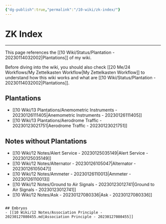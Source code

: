 ```yaml
---
{"dg-publish":true,"permalink":"/10-wiki/zk-index/"}
---
```


# ZK Index
---
This page references the [[10 Wiki/Status/Plantation - 20230114032002\|Plantations]] of my wiki.

Before diving into the wiki, you should also check [[20 Me/24 Workflows/My Zettelkasten Workflow\|My Zettelkasten Workflow]] to understand how this wiki works and what are [[10 Wiki/Status/Plantation - 20230114032002\|Plantations]].

## Plantations
- [[10 Wiki/13 Plantations/Anemometric Instruments - 20230126111405\|Anemometric Instruments - 20230126111405]]
- [[10 Wiki/13 Plantations/Aerodrome Traffic - 20230123021751\|Aerodrome Traffic - 20230123021751]]


## Notes without Plantations
- [[10 Wiki/12 Notes/Alert Service - 20230125035149\|Alert Service - 20230125035149]]
- [[10 Wiki/12 Notes/Alternator - 20230126105047\|Alternator - 20230126105047]]
- [[10 Wiki/12 Notes/Ammeter - 20230126110013\|Ammeter - 20230126110013]]
- [[10 Wiki/12 Notes/Ground to Air Signals - 20230123012741\|Ground to Air Signals - 20230123012741]]
- [[10 Wiki/12 Notes/Ask - 20230127080336\|Ask - 20230127080336]]
```

## Embryos
- [[10 Wiki/12 Notes/Association Principle - 20230127080455.md|Association Principle - 20230127080455]]
```